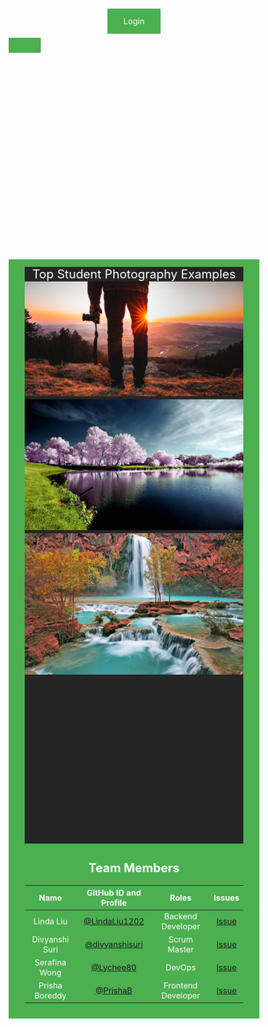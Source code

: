 <!-- ## AP CSA Tri 2 Period 2 Table 2

### [Scrum Board](https://github.com/users/PrishaB/projects/1)
### [Insights](https://github.com/PrishaB/Team2Reunion/graphs/contributors)


--- -->

<html>
<head>
<meta name="viewport" content="width=device-width, initial-scale=1">

<style>
.parallax {
  /* The image used */
  background-image: url("images/exampleimage.jpg");

  /* Set a specific height */
  min-height: 500px; 

  /* Create the parallax scrolling effect */
  background-attachment: fixed;
  background-position: center;
  background-repeat: no-repeat;
  background-size: cover;
}
.text-center {
  text-align: center;
}
.button {
  background-color: #4CAF50;
  border: none;
  color: white;
  padding: 15px 32px;
  text-align: center;
  text-decoration: none;
  display: inline-block;
  font-size: 16px;
  margin: 4px 2px;
  cursor: pointer;
}
</style>
</head>
<body>

<div class="parallax">
<div class="text-center">
  <a class="button" href="/login"> Login</button>
</div>
</div>

<div style="height:1150px;background-color:#252525;font-size:24px">
Top Student Photography Examples
<img src="images/photographer-looking-out-at-a-sunrise.jpg" alt="Top Photo Example 1">
<img src="images/autumn-poolside.jpg" alt="Top Photo Example 2">
<img src="images/The-best-nature-photography-collection.jpg" alt="Top Photo Example 3">
</div>

</body>
</html>


## Team Members

| Name | GitHub ID and Profile | Roles | Issues |
| --- | --- | --- | --- |
| Linda Liu | [@LindaLiu1202](https://github.com/LindaLiu1202) | Backend Developer |   [Issue](https://github.com/PrishaB/Team2Reunion/issues/4)  | 
| Divyanshi Suri | [@divyanshisuri](https://github.com/divyanshisuri) | Scrum Master |  [Issue](https://github.com/PrishaB/Team2Reunion/issues/2)  |
| Serafina Wong| [@Lychee80 ](https://github.com/Lychee80 ) | DevOps | [Issue](https://github.com/Lychee80/t2_spring_8192/issues/1)  |
| Prisha Boreddy| [@PrishaB ](https://github.com/PrishaB) | Frontend Developer | [Issue](https://github.com/PrishaB/Team2Reunion/issues/2)   |

<style> 


p {
  font-size: 20px;
  color: white;
}
</style>